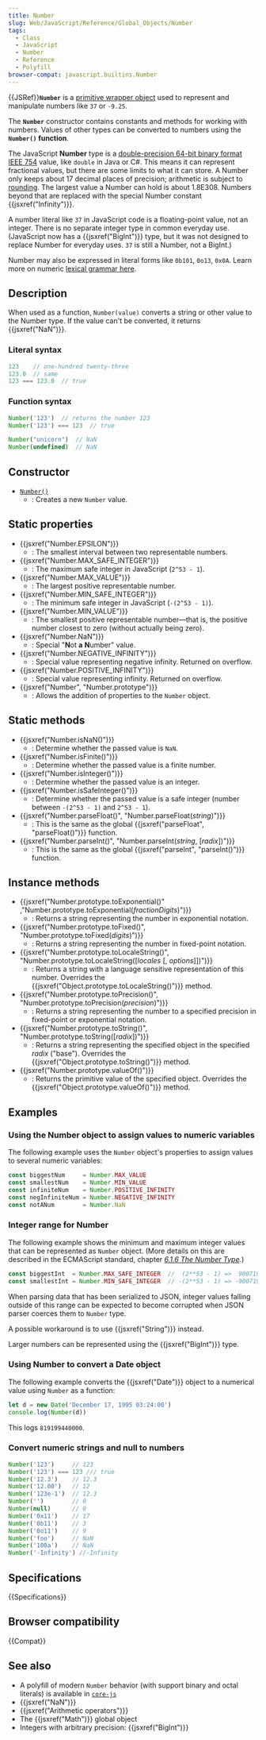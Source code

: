 ```yaml
---
title: Number
slug: Web/JavaScript/Reference/Global_Objects/Number
tags:
  - Class
  - JavaScript
  - Number
  - Reference
  - Polyfill
browser-compat: javascript.builtins.Number
---
```

{{JSRef}}**`Number`** is
a [primitive wrapper object](/en-US/docs/Glossary/Primitive#primitive_wrapper_objects_in_javascript) used
to represent and manipulate numbers like `37` or `-9.25`.

The **`Number`** constructor contains constants and methods for working with
numbers. Values of other types can be converted to numbers using the
**`Number()` function**.

The JavaScript **Number** type is a
[double-precision 64-bit binary format IEEE 754](https://en.wikipedia.org/wiki/Floating-point_arithmetic)
value, like `double` in Java or C#. This means it can represent fractional
values, but there are some limits to what it can store. A Number only keeps
about 17 decimal places of precision; arithmetic is subject to
[rounding](https://en.wikipedia.org/wiki/Floating-point_arithmetic#Representable_numbers,\_conversion_and_rounding).
The largest value a Number can hold is about 1.8E308. Numbers beyond that are
replaced with the special Number constant {{jsxref("Infinity")}}.

A number literal like `37` in JavaScript code is a floating-point value, not an
integer. There is no separate integer type in common everyday use. (JavaScript
now has a {{jsxref("BigInt")}} type, but it was not designed to replace
Number for everyday uses. `37` is still a Number, not a BigInt.)

Number may also be expressed in literal forms like `0b101`, `0o13`, `0x0A`.
Learn more on
numeric [lexical grammar here](/en-US/docs/Web/JavaScript/Reference/Lexical_grammar#numeric_literals).

## Description

When used as a function, `Number(value)` converts a string or other value to the
Number type. If the value can't be converted, it returns
{{jsxref("NaN")}}.

### Literal syntax

```js
123    // one-hundred twenty-three
123.0  // same
123 === 123.0  // true
```

### Function syntax

```js
Number('123')  // returns the number 123
Number('123') === 123  // true

Number("unicorn")  // NaN
Number(undefined)  // NaN
```

## Constructor

*   [`Number()`](/en-US/docs/Web/JavaScript/Reference/Global_Objects/Number/Number)
    *   : Creates a new `Number` value.

## Static properties

*   {{jsxref("Number.EPSILON")}}
    *   : The smallest interval between two representable numbers.
*   {{jsxref("Number.MAX_SAFE_INTEGER")}}
    *   : The maximum safe integer in JavaScript (`2^53 - 1`).
*   {{jsxref("Number.MAX_VALUE")}}
    *   : The largest positive representable number.
*   {{jsxref("Number.MIN_SAFE_INTEGER")}}
    *   : The minimum safe integer in JavaScript (`-(2^53 - 1)`).
*   {{jsxref("Number.MIN_VALUE")}}
    *   : The smallest positive representable number—that is, the positive number
        closest to zero (without actually being zero).
*   {{jsxref("Number.NaN")}}
    *   : Special "**N**ot **a** **N**umber" value.
*   {{jsxref("Number.NEGATIVE_INFINITY")}}
    *   : Special value representing negative infinity. Returned on overflow.
*   {{jsxref("Number.POSITIVE_INFINITY")}}
    *   : Special value representing infinity. Returned on overflow.
*   {{jsxref("Number", "Number.prototype")}}
    *   : Allows the addition of properties to the `Number` object.

## Static methods

*   {{jsxref("Number.isNaN()")}}
    *   : Determine whether the passed value is `NaN`.
*   {{jsxref("Number.isFinite()")}}
    *   : Determine whether the passed value is a finite number.
*   {{jsxref("Number.isInteger()")}}
    *   : Determine whether the passed value is an integer.
*   {{jsxref("Number.isSafeInteger()")}}
    *   : Determine whether the passed value is a safe integer (number between
        `-(2^53 - 1)` and `2^53 - 1`).
*   {{jsxref("Number.parseFloat()", "Number.parseFloat(<var>string</var>)")}}
    *   : This is the same as the global
        {{jsxref("parseFloat", "parseFloat()")}} function.
*   {{jsxref("Number.parseInt()", "Number.parseInt(<var>string</var>, [<var>radix</var>])")}}
    *   : This is the same as the global
        {{jsxref("parseInt", "parseInt()")}} function.

## Instance methods

*   {{jsxref("Number.prototype.toExponential()" ,"Number.prototype.toExponential(<var>fractionDigits</var>)")}}
    *   : Returns a string representing the number in exponential notation.
*   {{jsxref("Number.prototype.toFixed()", "Number.prototype.toFixed(<var>digits</var>)")}}
    *   : Returns a string representing the number in fixed-point notation.
*   {{jsxref("Number.prototype.toLocaleString()", "Number.prototype.toLocaleString([<var>locales</var> [, <var>options</var>]])")}}
    *   : Returns a string with a language sensitive representation of this number.
        Overrides the
        {{jsxref("Object.prototype.toLocaleString()")}} method.
*   {{jsxref("Number.prototype.toPrecision()", "Number.prototype.toPrecision(<var>precision</var>)")}}
    *   : Returns a string representing the number to a specified precision in
        fixed-point or exponential notation.
*   {{jsxref("Number.prototype.toString()", "Number.prototype.toString([<var>radix</var>])")}}
    *   : Returns a string representing the specified object in the specified
        *radix* ("base"). Overrides the
        {{jsxref("Object.prototype.toString()")}} method.
*   {{jsxref("Number.prototype.valueOf()")}}
    *   : Returns the primitive value of the specified object. Overrides the
        {{jsxref("Object.prototype.valueOf()")}} method.

## Examples

### Using the Number object to assign values to numeric variables

The following example uses the `Number` object's properties to assign values to
several numeric variables:

```js
const biggestNum     = Number.MAX_VALUE
const smallestNum    = Number.MIN_VALUE
const infiniteNum    = Number.POSITIVE_INFINITY
const negInfiniteNum = Number.NEGATIVE_INFINITY
const notANum        = Number.NaN
```

### Integer range for Number

The following example shows the minimum and maximum integer values that can be
represented as `Number` object. (More details on this are described in
the ECMAScript standard, chapter
*[6.1.6 The Number Type](https://tc39.github.io/ecma262/#sec-ecmascript-language-types-number-type).*)

```js
const biggestInt  = Number.MAX_SAFE_INTEGER  //  (2**53 - 1) =>  9007199254740991
const smallestInt = Number.MIN_SAFE_INTEGER  // -(2**53 - 1) => -9007199254740991
```

When parsing data that has been serialized to JSON, integer values falling
outside of this range can be expected to become corrupted when JSON parser
coerces them to `Number` type.

A possible workaround is to use {{jsxref("String")}} instead.

Larger numbers can be represented using the {{jsxref("BigInt")}} type.

### Using Number to convert a Date object

The following example converts the {{jsxref("Date")}} object to a
numerical value using `Number` as a function:

```js
let d = new Date('December 17, 1995 03:24:00')
console.log(Number(d))
```

This logs `819199440000`.

### Convert numeric strings and null to numbers

```js
Number('123')     // 123
Number('123') === 123 /// true
Number('12.3')    // 12.3
Number('12.00')   // 12
Number('123e-1')  // 12.3
Number('')        // 0
Number(null)      // 0
Number('0x11')    // 17
Number('0b11')    // 3
Number('0o11')    // 9
Number('foo')     // NaN
Number('100a')    // NaN
Number('-Infinity') //-Infinity
```

## Specifications

{{Specifications}}

## Browser compatibility

{{Compat}}

## See also

*   A polyfill of modern `Number` behavior (with support binary and octal
    literals) is available in
    [`core-js`](https://github.com/zloirock/core-js#ecmascript-number)
*   {{jsxref("NaN")}}
*   {{jsxref("Arithmetic operators")}}
*   The {{jsxref("Math")}} global object
*   Integers with arbitrary precision: {{jsxref("BigInt")}}
